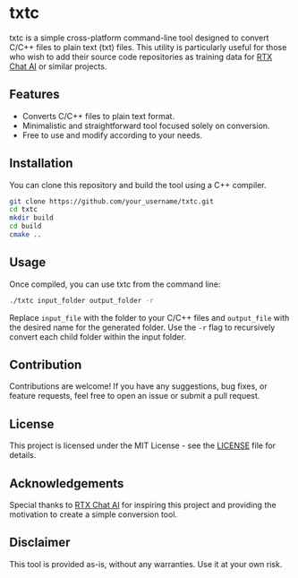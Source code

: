 # txtc

txtc is a simple cross-platform command-line tool designed to convert C/C++ files to plain text (txt) files. This utility is particularly useful for those who wish to add their source code repositories as training data for [RTX Chat AI](https://www.nvidia.com/nb-no/ai-on-rtx/chatrtx/) or similar projects.

## Features

- Converts C/C++ files to plain text format.
- Minimalistic and straightforward tool focused solely on conversion.
- Free to use and modify according to your needs.

## Installation

You can clone this repository and build the tool using a C++ compiler.

```bash
git clone https://github.com/your_username/txtc.git
cd txtc
mkdir build
cd build
cmake ..
```

## Usage

Once compiled, you can use txtc from the command line:

```bash
./txtc input_folder output_folder -r 
```

Replace `input_file` with the folder to your C/C++ files and `output_file` with the desired name for the generated folder. Use the `-r` flag to recursively convert each child folder within the input folder.

## Contribution

Contributions are welcome! If you have any suggestions, bug fixes, or feature requests, feel free to open an issue or submit a pull request.

## License

This project is licensed under the MIT License - see the [LICENSE](LICENSE) file for details.

## Acknowledgements

Special thanks to [RTX Chat AI](https://www.nvidia.com/nb-no/ai-on-rtx/chatrtx/)  for inspiring this project and providing the motivation to create a simple conversion tool.

## Disclaimer

This tool is provided as-is, without any warranties. Use it at your own risk.
